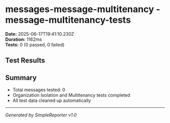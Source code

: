 # messages-message-multitenancy - message-multitenancy-tests

**Date:** 2025-06-17T19:41:10.230Z  
**Duration:** 1162ms  
**Tests:** 0 (0 passed, 0 failed)

## Test Results



## Summary

- Total messages tested: 0
- Organization Isolation and Multitenancy tests completed
- All test data cleaned up automatically

---
*Generated by SimpleReporter v1.0*
